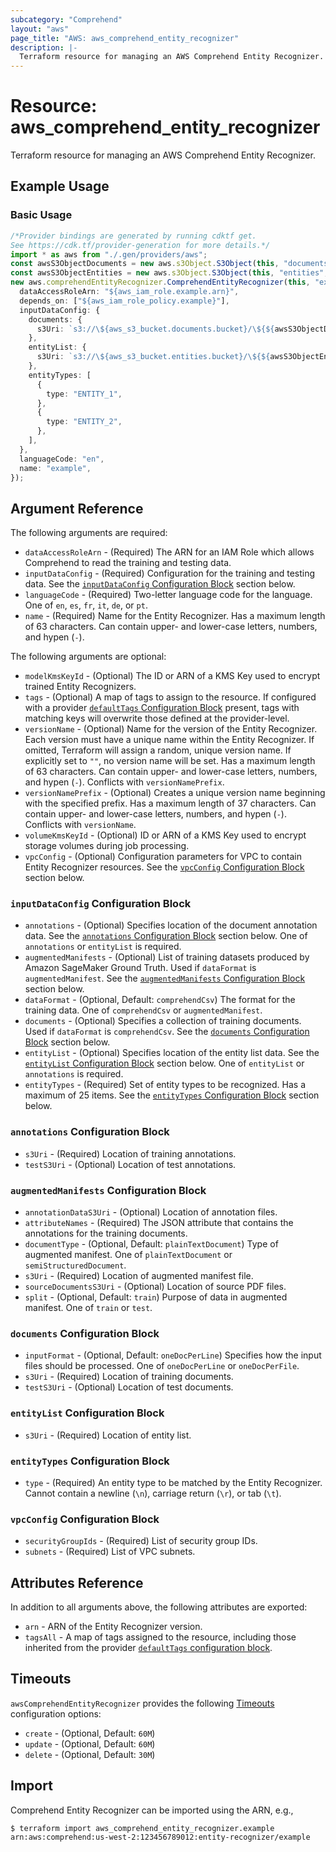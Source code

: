 ```yaml
---
subcategory: "Comprehend"
layout: "aws"
page_title: "AWS: aws_comprehend_entity_recognizer"
description: |-
  Terraform resource for managing an AWS Comprehend Entity Recognizer.
---
```


# Resource: aws\_comprehend\_entity\_recognizer

Terraform resource for managing an AWS Comprehend Entity Recognizer.

## Example Usage

### Basic Usage

```typescript
/*Provider bindings are generated by running cdktf get.
See https://cdk.tf/provider-generation for more details.*/
import * as aws from "./.gen/providers/aws";
const awsS3ObjectDocuments = new aws.s3Object.S3Object(this, "documents", {});
const awsS3ObjectEntities = new aws.s3Object.S3Object(this, "entities", {});
new aws.comprehendEntityRecognizer.ComprehendEntityRecognizer(this, "example", {
  dataAccessRoleArn: "${aws_iam_role.example.arn}",
  depends_on: ["${aws_iam_role_policy.example}"],
  inputDataConfig: {
    documents: {
      s3Uri: `s3://\${aws_s3_bucket.documents.bucket}/\${${awsS3ObjectDocuments.id}}`,
    },
    entityList: {
      s3Uri: `s3://\${aws_s3_bucket.entities.bucket}/\${${awsS3ObjectEntities.id}}`,
    },
    entityTypes: [
      {
        type: "ENTITY_1",
      },
      {
        type: "ENTITY_2",
      },
    ],
  },
  languageCode: "en",
  name: "example",
});

```

## Argument Reference

The following arguments are required:

* `dataAccessRoleArn` - (Required) The ARN for an IAM Role which allows Comprehend to read the training and testing data.
* `inputDataConfig` - (Required) Configuration for the training and testing data.
  See the [`inputDataConfig` Configuration Block](#input_data_config-configuration-block) section below.
* `languageCode` - (Required) Two-letter language code for the language.
  One of `en`, `es`, `fr`, `it`, `de`, or `pt`.
* `name` - (Required) Name for the Entity Recognizer.
  Has a maximum length of 63 characters.
  Can contain upper- and lower-case letters, numbers, and hypen (`-`).

The following arguments are optional:

* `modelKmsKeyId` - (Optional) The ID or ARN of a KMS Key used to encrypt trained Entity Recognizers.
* `tags` - (Optional) A map of tags to assign to the resource. If configured with a provider [`defaultTags` Configuration Block](/docs/providers/aws/index.html#default_tags-configuration-block) present, tags with matching keys will overwrite those defined at the provider-level.
* `versionName` - (Optional) Name for the version of the Entity Recognizer.
  Each version must have a unique name within the Entity Recognizer.
  If omitted, Terraform will assign a random, unique version name.
  If explicitly set to `""`, no version name will be set.
  Has a maximum length of 63 characters.
  Can contain upper- and lower-case letters, numbers, and hypen (`-`).
  Conflicts with `versionNamePrefix`.
* `versionNamePrefix` - (Optional) Creates a unique version name beginning with the specified prefix.
  Has a maximum length of 37 characters.
  Can contain upper- and lower-case letters, numbers, and hypen (`-`).
  Conflicts with `versionName`.
* `volumeKmsKeyId` - (Optional) ID or ARN of a KMS Key used to encrypt storage volumes during job processing.
* `vpcConfig` - (Optional) Configuration parameters for VPC to contain Entity Recognizer resources.
  See the [`vpcConfig` Configuration Block](#vpc_config-configuration-block) section below.

### `inputDataConfig` Configuration Block

* `annotations` - (Optional) Specifies location of the document annotation data.
  See the [`annotations` Configuration Block](#annotations-configuration-block) section below.
  One of `annotations` or `entityList` is required.
* `augmentedManifests` - (Optional) List of training datasets produced by Amazon SageMaker Ground Truth.
  Used if `dataFormat` is `augmentedManifest`.
  See the [`augmentedManifests` Configuration Block](#augmented_manifests-configuration-block) section below.
* `dataFormat` - (Optional, Default: `comprehendCsv`) The format for the training data.
  One of `comprehendCsv` or `augmentedManifest`.
* `documents` - (Optional) Specifies a collection of training documents.
  Used if `dataFormat` is `comprehendCsv`.
  See the [`documents` Configuration Block](#documents-configuration-block) section below.
* `entityList` - (Optional) Specifies location of the entity list data.
  See the [`entityList` Configuration Block](#entity_list-configuration-block) section below.
  One of `entityList` or `annotations` is required.
* `entityTypes` - (Required) Set of entity types to be recognized.
  Has a maximum of 25 items.
  See the [`entityTypes` Configuration Block](#entity_types-configuration-block) section below.

### `annotations` Configuration Block

* `s3Uri` - (Required) Location of training annotations.
* `testS3Uri` - (Optional) Location of test annotations.

### `augmentedManifests` Configuration Block

* `annotationDataS3Uri` - (Optional) Location of annotation files.
* `attributeNames` - (Required) The JSON attribute that contains the annotations for the training documents.
* `documentType` - (Optional, Default: `plainTextDocument`) Type of augmented manifest.
  One of `plainTextDocument` or `semiStructuredDocument`.
* `s3Uri` - (Required) Location of augmented manifest file.
* `sourceDocumentsS3Uri` - (Optional) Location of source PDF files.
* `split` - (Optional, Default: `train`) Purpose of data in augmented manifest.
  One of `train` or `test`.

### `documents` Configuration Block

* `inputFormat` - (Optional, Default: `oneDocPerLine`) Specifies how the input files should be processed.
  One of `oneDocPerLine` or `oneDocPerFile`.
* `s3Uri` - (Required) Location of training documents.
* `testS3Uri` - (Optional) Location of test documents.

### `entityList` Configuration Block

* `s3Uri` - (Required) Location of entity list.

### `entityTypes` Configuration Block

* `type` - (Required) An entity type to be matched by the Entity Recognizer.
  Cannot contain a newline (`\n`), carriage return (`\r`), or tab (`\t`).

### `vpcConfig` Configuration Block

* `securityGroupIds` - (Required) List of security group IDs.
* `subnets` - (Required) List of VPC subnets.

## Attributes Reference

In addition to all arguments above, the following attributes are exported:

* `arn` - ARN of the Entity Recognizer version.
* `tagsAll` - A map of tags assigned to the resource, including those inherited from the provider [`defaultTags` configuration block](/docs/providers/aws/index.html#default_tags-configuration-block).

## Timeouts

`awsComprehendEntityRecognizer` provides the following [Timeouts](https://developer.hashicorp.com/terraform/language/resources/syntax#operation-timeouts) configuration options:

* `create` - (Optional, Default: `60M`)
* `update` - (Optional, Default: `60M`)
* `delete` - (Optional, Default: `30M`)

## Import

Comprehend Entity Recognizer can be imported using the ARN, e.g.,

```console
$ terraform import aws_comprehend_entity_recognizer.example arn:aws:comprehend:us-west-2:123456789012:entity-recognizer/example
```
